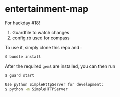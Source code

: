 entertainment-map
=================

For hackday #18!

1. Guardfile to watch changes
2. config.rb used for compass

To use it, simply clone this repo and :

```sh
$ bundle install
```

After the required `gem`s are installed, you can then run

```sh
$ guard start

Use python SimpleHttpServer for development:
$ python -m SimpleHTTPServer
